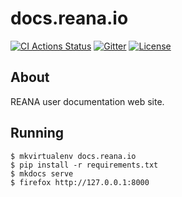 # docs.reana.io

[![CI Actions Status](https://github.com/reanahub/docs.reana.io/workflows/CI/badge.svg)](https://github.com/reanahub/docs.reana.io/actions) [![Gitter](https://badges.gitter.im/Join%20Chat.svg)](https://gitter.im/reanahub/reana?utm_source=badge&utm_medium=badge&utm_campaign=pr-badge) [![License](https://img.shields.io/github/license/reanahub/docs.reana.io.svg)](https://github.com/reanahub/docs.reana.io/blob/master/LICENSE)

## About

REANA user documentation web site.

## Running

```console
$ mkvirtualenv docs.reana.io
$ pip install -r requirements.txt
$ mkdocs serve
$ firefox http://127.0.0.1:8000
```
